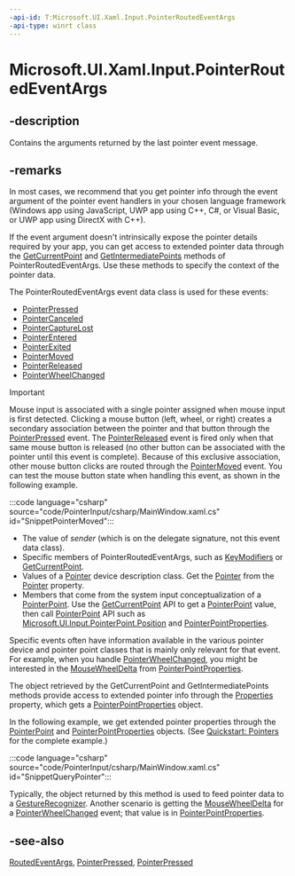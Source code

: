 ```yaml
---
-api-id: T:Microsoft.UI.Xaml.Input.PointerRoutedEventArgs
-api-type: winrt class
---
```


<!-- Class syntax.
public class PointerRoutedEventArgs : Windows.UI.Xaml.RoutedEventArgs, Windows.UI.Xaml.Input.IPointerRoutedEventArgs
-->

# Microsoft.UI.Xaml.Input.PointerRoutedEventArgs

## -description

Contains the arguments returned by the last pointer event message.

## -remarks

In most cases, we recommend that you get pointer info through the event argument of the pointer event handlers in your chosen language framework (Windows app using JavaScript, UWP app using C++, C#, or Visual Basic, or UWP app using DirectX with C++).

If the event argument doesn't intrinsically expose the pointer details required by your app, you can get access to extended pointer data through the [GetCurrentPoint](pointerroutedeventargs_getcurrentpoint_293890010.md) and [GetIntermediatePoints](pointerroutedeventargs_getintermediatepoints_516826524.md) methods of PointerRoutedEventArgs. Use these methods to specify the context of the pointer data.

The PointerRoutedEventArgs event data class is used for these events:

+ [PointerPressed](../microsoft.ui.xaml/uielement_pointerpressed.md)
+ [PointerCanceled](../microsoft.ui.xaml/uielement_pointercanceled.md)
+ [PointerCaptureLost](../microsoft.ui.xaml/uielement_pointercapturelost.md)
+ [PointerEntered](../microsoft.ui.xaml/uielement_pointerentered.md)
+ [PointerExited](../microsoft.ui.xaml/uielement_pointerexited.md)
+ [PointerMoved](../microsoft.ui.xaml/uielement_pointermoved.md)
+ [PointerReleased](../microsoft.ui.xaml/uielement_pointerreleased.md)
+ [PointerWheelChanged](../microsoft.ui.xaml/uielement_pointerwheelchanged.md)

> [!IMPORTANT]
> Mouse input is associated with a single pointer assigned when mouse input is first detected. Clicking a mouse button (left, wheel, or right) creates a secondary association between the pointer and that button through the [PointerPressed](../microsoft.ui.xaml/uielement_pointerpressed.md) event. The [PointerReleased](../microsoft.ui.xaml/uielement_pointerreleased.md) event is fired only when that same mouse button is released (no other button can be associated with the pointer until this event is complete). Because of this exclusive association, other mouse button clicks are routed through the [PointerMoved](../microsoft.ui.xaml/uielement_pointermoved.md) event. You can test the mouse button state when handling this event, as shown in the following example.

:::code language="csharp" source="code/PointerInput/csharp/MainWindow.xaml.cs" id="SnippetPointerMoved":::

+ The value of *sender* (which is on the delegate signature, not this event data class).
+ Specific members of PointerRoutedEventArgs, such as [KeyModifiers](pointerroutedeventargs_keymodifiers.md) or [GetCurrentPoint](pointerroutedeventargs_getcurrentpoint_293890010.md).
+ Values of a [Pointer](pointer.md) device description class. Get the [Pointer](pointer.md) from the [Pointer](pointerroutedeventargs_pointer.md) property.
+ Members that come from the system input conceptualization of a [PointerPoint](../microsoft.ui.input/pointerpoint.md). Use the [GetCurrentPoint](pointerroutedeventargs_getcurrentpoint_293890010.md) API to get a [PointerPoint](../microsoft.ui.input/pointerpoint.md) value, then call [PointerPoint](../microsoft.ui.input/pointerpoint.md) API such as [Microsoft.UI.Input.PointerPoint.Position](../microsoft.ui.input/pointerpoint_position.md) and [PointerPointProperties](../microsoft.ui.input/pointerpointproperties.md).

Specific events often have information available in the various pointer device and pointer point classes that is mainly only relevant for that event. For example, when you handle [PointerWheelChanged](../microsoft.ui.xaml/uielement_pointerwheelchanged.md), you might be interested in the [MouseWheelDelta](../microsoft.ui.input/pointerpointproperties_mousewheeldelta.md) from [PointerPointProperties](../microsoft.ui.input/pointerpointproperties.md).

The object retrieved by the GetCurrentPoint and GetIntermediatePoints methods provide access to extended pointer info through the [Properties](../microsoft.ui.input/pointerpoint_properties.md) property, which gets a [PointerPointProperties](../microsoft.ui.input/pointerpointproperties.md) object.

In the following example, we get extended pointer properties through the [PointerPoint](../microsoft.ui.input/pointerpoint.md) and [PointerPointProperties](../microsoft.ui.input/pointerpointproperties.md) objects. (See [Quickstart: Pointers](/previous-versions/windows/apps/hh465383(v=win.10)) for the complete example.)

:::code language="csharp" source="code/PointerInput/csharp/MainWindow.xaml.cs" id="SnippetQueryPointer":::

Typically, the object returned by this method is used to feed pointer data to a [GestureRecognizer](../microsoft.ui.input/gesturerecognizer.md). Another scenario is getting the [MouseWheelDelta](../microsoft.ui.input/pointerpointproperties_mousewheeldelta.md) for a [PointerWheelChanged](../microsoft.ui.xaml/uielement_pointerwheelchanged.md) event; that value is in [PointerPointProperties](../microsoft.ui.input/pointerpointproperties.md).

## -see-also

[RoutedEventArgs](../microsoft.ui.xaml/routedeventargs.md), [PointerPressed](../microsoft.ui.xaml/uielement_pointerpressed.md), [PointerPressed](../microsoft.ui.xaml/uielement_pointerpressed.md)
